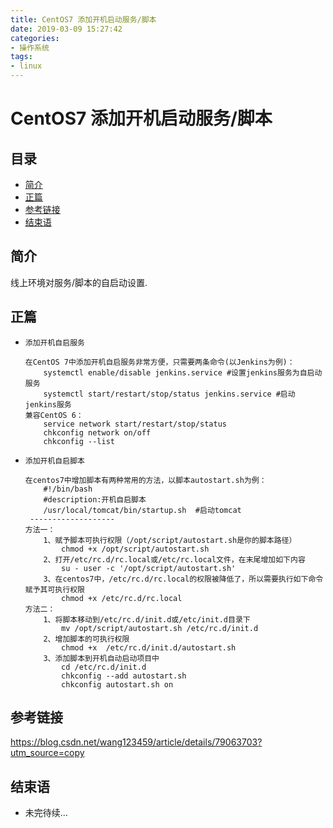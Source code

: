 ```yaml
---
title: CentOS7 添加开机启动服务/脚本
date: 2019-03-09 15:27:42
categories:
- 操作系统
tags:
- linux
---
```


# CentOS7 添加开机启动服务/脚本

## 目录

- [简介](#简介)
- [正篇](#正篇)
- [参考链接](#参考链接)
- [结束语](#结束语)

## 简介

线上环境对服务/脚本的自启动设置.

## 正篇

- `添加开机自启服务`
    ```
    在CentOS 7中添加开机自启服务非常方便，只需要两条命令(以Jenkins为例)：
        systemctl enable/disable jenkins.service #设置jenkins服务为自启动服务
        systemctl start/restart/stop/status jenkins.service #启动jenkins服务
    兼容CentOS 6：
        service network start/restart/stop/status
        chkconfig network on/off
        chkconfig --list
    ```

- `添加开机自启脚本`
    ```
    在centos7中增加脚本有两种常用的方法，以脚本autostart.sh为例：
        #!/bin/bash
        #description:开机自启脚本
        /usr/local/tomcat/bin/startup.sh  #启动tomcat
     -------------------   
    方法一：
        1、赋予脚本可执行权限（/opt/script/autostart.sh是你的脚本路径）
            chmod +x /opt/script/autostart.sh
        2、打开/etc/rc.d/rc.local或/etc/rc.local文件，在末尾增加如下内容
            su - user -c '/opt/script/autostart.sh'
        3、在centos7中，/etc/rc.d/rc.local的权限被降低了，所以需要执行如下命令赋予其可执行权限
            chmod +x /etc/rc.d/rc.local
    方法二：
        1、将脚本移动到/etc/rc.d/init.d或/etc/init.d目录下
            mv /opt/script/autostart.sh /etc/rc.d/init.d
        2、增加脚本的可执行权限
            chmod +x  /etc/rc.d/init.d/autostart.sh
        3、添加脚本到开机自动启动项目中
            cd /etc/rc.d/init.d
            chkconfig --add autostart.sh
            chkconfig autostart.sh on
    ```

## 参考链接

<https://blog.csdn.net/wang123459/article/details/79063703?utm_source=copy>

## 结束语

- 未完待续...
